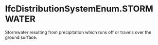 IfcDistributionSystemEnum.STORMWATER
====================================
Stormwater resulting from precipitation which runs off or travels over the
ground surface.



